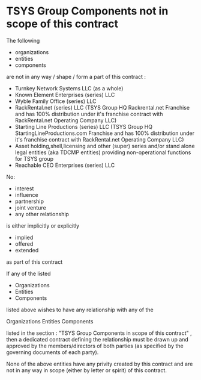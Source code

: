 # TSYS Group Components not in scope of this contract 

The following 

- organizations
- entities
- components

are not in any way / shape / form a part of this contract :

- Turnkey Network Systems LLC (as a whole)
- Known Element Enterprises (series) LLC
- Wyble Family Office (series) LLC
- RackRental.net (series) LLC (TSYS Group HQ Rackrental.net Franchise and has 100% distribution under it's franchise contract with RackRental.net Operating Company LLC)
- Starting Line Productions (series) LLC (TSYS Group HQ StartingLineProductions.com Franchise and has 100% distribution under it's franchise contract with RackRental.net Operating Company LLC)
- Asset holding,shell,licensing and other (super) series and/or stand alone legal entities (aka TDCMP entities) providing non-operational functions for TSYS group 
- Reachable CEO Enterprises (series) LLC

No: 

- interest
- influence
- partnership
- joint venture
- any other relationship

is either implicitly or explicitly

- implied
- offered
- extended

as part of this contract 

If any of the listed 

- Organizations
- Entities
- Components

listed above wishes to have any relationship with any of the 

Organizations 
Entities 
Components 

listed in the section :
"TSYS Group Components in scope of this contract" , then a dedicated contract defining the relationship must be drawn up and approved by the members/directors of both parties (as specified by the governing documents of each party). 

None of the above entities have any privity created by this contract and are not in any way in scope (either by letter or spirit) of this contract.  